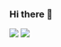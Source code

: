 ### Hi there 👋

![](https://github-readme-stats.vercel.app/api?username=LeiRoF&layout=compact&theme=react)
![](https://github-readme-stats.vercel.app/api/top-langs/?username=LeiRoF&layout=compact&theme=react&hide=HTML)
